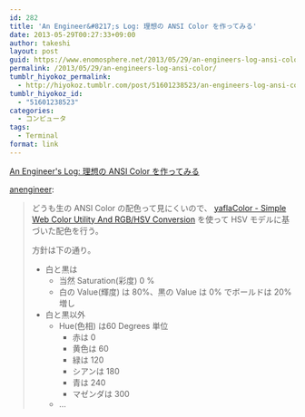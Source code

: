 ```yaml
---
id: 282
title: 'An Engineer&#8217;s Log: 理想の ANSI Color を作ってみる'
date: 2013-05-29T00:27:33+09:00
author: takeshi
layout: post
guid: https://www.enomosphere.net/2013/05/29/an-engineers-log-ansi-color/
permalink: /2013/05/29/an-engineers-log-ansi-color/
tumblr_hiyokoz_permalink:
  - http://hiyokoz.tumblr.com/post/51601238523/an-engineers-log-ansi-color
tumblr_hiyokoz_id:
  - "51601238523"
categories:
  - コンピュータ
tags:
  - Terminal
format: link
---
```

<a href='http://anengineer.tumblr.com/post/25024241014/ansi-color'>An Engineer's Log: 理想の ANSI Color を作ってみる</a><div class="link_description"><p><a href="http://anengineer.tumblr.com/post/25024241014/ansi-color" class="tumblr_blog">anengineer</a>:</p>

<blockquote>
<p>どうも生の ANSI Color の配色って見にくいので、
<a href="http://www.yafla.com/yaflaColor/ColorRGBHSL.aspx">yaflaColor - Simple Web Color Utility And RGB/HSV Conversion</a>
を使って HSV モデルに基づいた配色を行う。</p> <p>方針は下の通り。</p> <ul><li>白と黒は <ul><li>当然 Saturation(彩度) 0&#160;%</li>
<li>白の Value(輝度) は 80%、黒の Value は 0% でボールドは 20%増し</li>
</ul></li>
<li>白と黒以外 <ul><li>Hue(色相) は60 Degrees 単位 <ul><li>赤は 0</li>
<li>黄色は 60</li>
<li>緑は 120</li>
<li>シアンは 180</li>
<li>青は 240</li>
<li>マゼンダは 300</li>
</ul></li>
<li>&#8230;</li></ul></li></ul></blockquote></div>